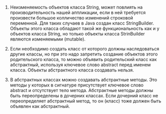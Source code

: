 1. Неизменяемость объектов класса String, может повлиять на производительность нашей аппликации, 
если в ней требуется произвести большое колличество изменений строковой переменной. 
Для таких случаев в Java создан класс StringBuilder. Объекты этого класса обладают такой же функциональность 
как и у объектов класса String, но только объекты класса StrinBuilder являются изменяемыми (mutable).

2. Если необходимо создать класс от которого должны наследоваться другие классы, но при это надо запретить 
создание объектов этого родительского класса, то можно объявить родительский класс как абстрактный, 
используя ключевое слово abstract перед именем класса. Объекты абстрактного класса создавать нельзя.

3. В абстрактных классах можно создавать абстрактные методы. Это методы у которых в сигнатуре присутствует 
ключевое слово abstract и отсутствует тело метода. Абстрактные методы должны быть переопределены в дочерних классах. 
Если дочерний класс не переопределяет абстрактный метод, то он (класс) тоже должен быть объявлен как абстрактный.